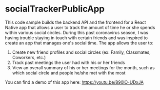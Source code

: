 # socialTrackerPublicApp
This code sample builds the backend API and the frontend for a React Native app that allows a user to track the amount of time he or she spends within various social circles. During this past coronavirus season, I was having trouble staying in touch with certain friends and was inspired to create an app that manages one's social time. The app allows the user to:
1) Create new friend profiles and social circles (ex: Family, Classmates, Coworkers, etc.)
2) Track past meetings the user had with his or her friends
3) View an overall summary of his or her meetings for the month, such as which social circle and people he/she met with the most

You can find a demo of this app here: https://youtu.be/890lO-UDxJA
